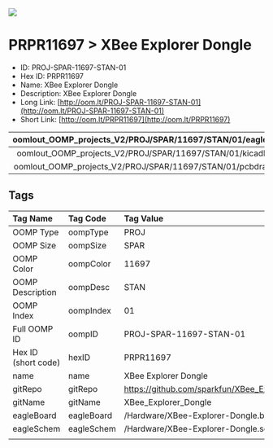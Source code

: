 


  
![][im]
# PRPR11697 > XBee Explorer Dongle

- ID: PROJ-SPAR-11697-STAN-01
- Hex ID: PRPR11697
- Name: XBee Explorer Dongle
- Description: XBee Explorer Dongle
- Long Link: [http://oom.lt/PROJ-SPAR-11697-STAN-01](http://oom.lt/PROJ-SPAR-11697-STAN-01)
- Short Link: [http://oom.lt/PRPR11697](http://oom.lt/PRPR11697)
  

|oomlout_OOMP_projects_V2/PROJ/SPAR/11697/STAN/01/eagleImage.png|oomlout_OOMP_projects_V2/PROJ/SPAR/11697/STAN/01/eagleSchemImage.png|oomlout_OOMP_projects_V2/PROJ/SPAR/11697/STAN/01/kicadPcb3dFront.png|oomlout_OOMP_projects_V2/PROJ/SPAR/11697/STAN/01/kicadPcb3dBack.png|
| :---: | :---: | :---: | :---: |
|oomlout_OOMP_projects_V2/PROJ/SPAR/11697/STAN/01/kicadPcb3d.png|oomlout_OOMP_projects_V2/PROJ/SPAR/11697/STAN/01/bomBack.png|oomlout_OOMP_projects_V2/PROJ/SPAR/11697/STAN/01/bomFront.png|oomlout_OOMP_projects_V2/PROJ/SPAR/11697/STAN/01/pcbdraw.svg|
|oomlout_OOMP_projects_V2/PROJ/SPAR/11697/STAN/01/pcbdrawBack.svg||||

## Tags
  

|Tag Name|Tag Code|Tag Value|
| :--- | :--- | :--- |
|OOMP Type|oompType|PROJ|
|OOMP Size|oompSize|SPAR|
|OOMP Color|oompColor|11697|
|OOMP Description|oompDesc|STAN|
|OOMP Index|oompIndex|01|
|Full OOMP ID|oompID|PROJ-SPAR-11697-STAN-01|
|Hex ID (short code)|hexID|PRPR11697|
|name|name|XBee Explorer Dongle|
|gitRepo|gitRepo|https://github.com/sparkfun/XBee_Explorer_Dongle|
|gitName|gitName|XBee_Explorer_Dongle|
|eagleBoard|eagleBoard|/Hardware/XBee-Explorer-Dongle.brd|
|eagleSchem|eagleSchem|/Hardware/XBee-Explorer-Dongle.sch|
||||



[im]: PROJ/SPAR/11697/STAN/01/kicadPcb3d_450.png

